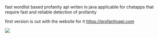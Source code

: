 fast wordlist based profanity api writen in java
applicable for chatapps that require fast and reliable detection of profanity

first version is out with the website for it 
https://profanityapi.com

![](https://github.com/user-attachments/assets/e56d88b4-6268-443f-a55c-a4a38d43561a)
